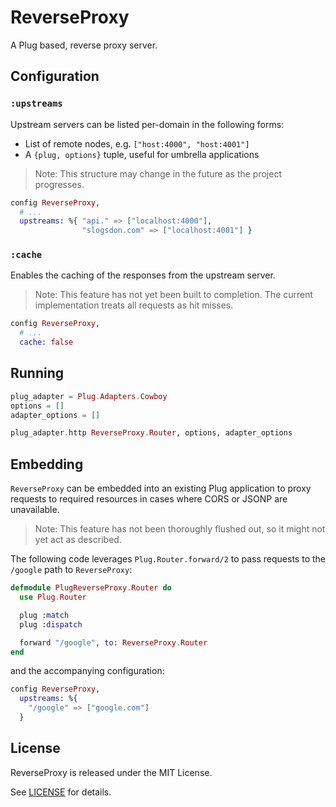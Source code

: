 # ReverseProxy

A Plug based, reverse proxy server.

## Configuration

### `:upstreams`

Upstream servers can be listed per-domain in the following forms:

- List of remote nodes, e.g. `["host:4000", "host:4001"]`
- A `{plug, options}` tuple, useful for umbrella applications

> Note: This structure may change in the future as the project progresses.

```elixir
config ReverseProxy,
  # ...
  upstreams: %{ "api." => ["localhost:4000"],
                "slogsdon.com" => ["localhost:4001"] }
```

### `:cache`

Enables the caching of the responses from the upstream server.

> Note: This feature has not yet been built to completion. The current implementation treats all requests as hit misses.

```elixir
config ReverseProxy,
  # ...
  cache: false
```

## Running

```elixir
plug_adapter = Plug.Adapters.Cowboy
options = []
adapter_options = []

plug_adapter.http ReverseProxy.Router, options, adapter_options
```

## Embedding

`ReverseProxy` can be embedded into an existing Plug application to proxy requests to required resources in cases where CORS or JSONP are unavailable.

> Note: This feature has not been thoroughly flushed out, so it might not yet act as described.

The following code leverages `Plug.Router.forward/2` to pass requests to the `/google` path to `ReverseProxy`:

```elixir
defmodule PlugReverseProxy.Router do
  use Plug.Router

  plug :match
  plug :dispatch

  forward "/google", to: ReverseProxy.Router
end
```

and the accompanying configuration:

```elixir
config ReverseProxy,
  upstreams: %{
    "/google" => ["google.com"]
  }
```

## License

ReverseProxy is released under the MIT License.

See [LICENSE](https://github.com/slogsdon/elixir-reverse-proxy/blob/master/LICENSE) for details.
